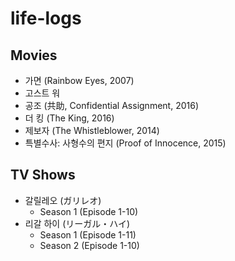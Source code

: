 # life-logs

## Movies
* 가면 (Rainbow Eyes, 2007)
* 고스트 워
* 공조 (共助, Confidential Assignment, 2016)
* 더 킹 (The King, 2016)
* 제보자 (The Whistleblower, 2014)
* 특별수사: 사형수의 편지 (Proof of Innocence, 2015)

## TV Shows
* 갈릴레오 (ガリレオ)
  * Season 1 (Episode 1-10)
* 리갈 하이 (リーガル・ハイ)
  * Season 1 (Episode 1-11)
  * Season 2 (Episode 1-10)
